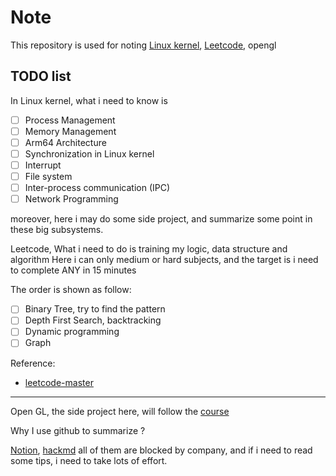 # Note

This repository is used for noting [Linux kernel](https://github.com/torvalds/linux), [Leetcode](https://leetcode.com/problemset/all/), opengl

## TODO list

In Linux kernel, what i need to know is
- [ ] Process Management
- [ ] Memory Management
- [ ] Arm64 Architecture
- [ ] Synchronization in Linux kernel
- [ ] Interrupt
- [ ] File system
- [ ] Inter-process communication (IPC)
- [ ] Network Programming

moreover, here i may do some side project, and summarize some point in these big subsystems.

Leetcode, What i need to do is training my logic, data structure and algorithm
Here i can only medium or hard subjects, and the target is i need to complete ANY in 15 minutes

The order is shown as follow:
- [ ] Binary Tree, try to find the pattern
- [ ] Depth First Search, backtracking
- [ ] Dynamic programming
- [ ] Graph

Reference:
- [leetcode-master](https://github.com/youngyangyang04/leetcode-master)

----
Open GL, the side project here, will follow the [course](https://www.udemy.com/course/graphics-with-modern-opengl/learn/lecture/10016952?start=15#overview)

Why I use github to summarize ?

[Notion](https://www.notion.so/product?fredir=1), [hackmd](https://hackmd.io/?nav=overview) all of them are blocked by company, and if i need to read some tips, i need to take lots of effort.